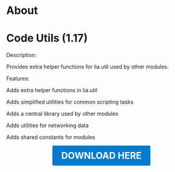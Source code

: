 # About

# Code Utils (1.17)

Description:

Provides extra helper functions for lia.util used by other modules.

Features:

Adds extra helper functions in lia.util

Adds simplified utilities for common scripting tasks

Adds a central library used by other modules

Adds utilities for networking data

Adds shared constants for modules

<p align="center"><a href="https://github.com/LiliaFramework/Modules/raw/refs/heads/gh-pages/utilities.zip" style="display:inline-block;padding:12px 24px;font-size:1.5rem;font-weight:bold;text-decoration:none;color:#fff;background-color:#007acc;border-radius:4px;">DOWNLOAD HERE</a></p>